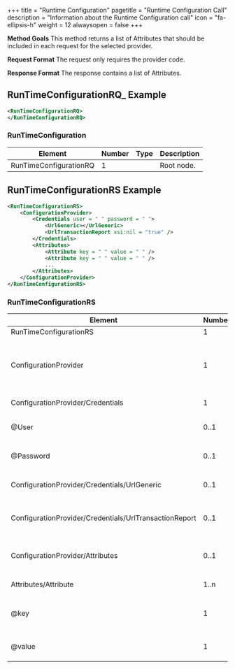 +++
title = "Runtime Configuration"
pagetitle = "Runtime Configuration Call"
description = "Information about the Runtime Configuration call"
icon = "fa-ellipsis-h"
weight = 12
alwaysopen = false
+++

**Method Goals**
This method returns a list of Attributes that should be included in each request for the selected provider.

**Request Format**
The request only requires the provider code.

**Response Format**
The response contains a list of Attributes.

## RunTimeConfigurationRQ_ Example

~~~xml
<RunTimeConfigurationRQ>
</RunTimeConfigurationRQ>
~~~

### RunTimeConfiguration


| Element | Number | Type | Description |
| ----- | ----- | ----- | ----- |
RunTimeConfigurationRQ|1| | Root node.

## RunTimeConfigurationRS Example

~~~xml
<RunTimeConfigurationRS>
    <ConfigurationProvider>
        <Credentials user = " " password = " ">
            <UrlGeneric></UrlGeneric>
            <UrlTransactionReport xsi:nil = "true" />
        </Credentials>
        <Attributes>
            <Attribute key = " " value = " " />
            <Attribute key = " " value = " " />
            ...
        </Attributes>
    </ConfigurationProvider>
</RunTimeConfigurationRS>
~~~

### RunTimeConfigurationRS


|Element|Number|Type|Description|
| ----- | ----- | ----- | ----- |
|RunTimeConfigurationRS|1| | Root node.|
|ConfigurationProvider|1| | Information about source requesting the operation. |
|ConfigurationProvider/Credentials|1| | Provider credentials. |
|@User|0..1| String | User code for connection. |
|@Password|0..1| String | Password for connection. |
|ConfigurationProvider/Credentials/UrlGeneric|0..1| String | Url generic for connection. |
|ConfigurationProvider/Credentials/UrlTransactionReport|0..1|String | Url for Daily and Monthly Transactions methods. |
|ConfigurationProvider/Attributes|0..1| |Parameters for additional information. |
|Attributes/Attribute|1..n| | List of Attribute. |
|@key|1| String | Contains the keyword/Id to identify a parameter. |
|@value|1| String | Contains the value of the parameter|
